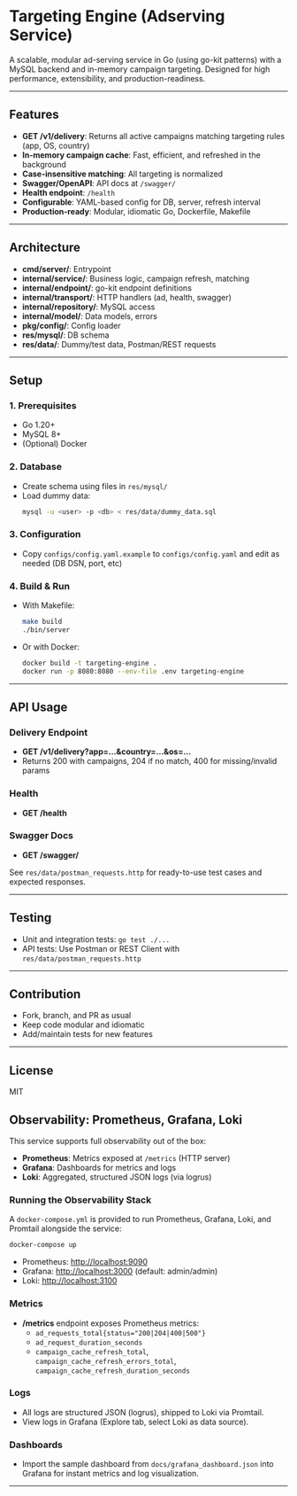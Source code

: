# Targeting Engine (Adserving Service)

A scalable, modular ad-serving service in Go (using go-kit patterns) with a MySQL backend and in-memory campaign targeting. Designed for high performance, extensibility, and production-readiness.

---

## Features
- **GET /v1/delivery**: Returns all active campaigns matching targeting rules (app, OS, country)
- **In-memory campaign cache**: Fast, efficient, and refreshed in the background
- **Case-insensitive matching**: All targeting is normalized
- **Swagger/OpenAPI**: API docs at `/swagger/`
- **Health endpoint**: `/health`
- **Configurable**: YAML-based config for DB, server, refresh interval
- **Production-ready**: Modular, idiomatic Go, Dockerfile, Makefile

---

## Architecture
- **cmd/server/**: Entrypoint
- **internal/service/**: Business logic, campaign refresh, matching
- **internal/endpoint/**: go-kit endpoint definitions
- **internal/transport/**: HTTP handlers (ad, health, swagger)
- **internal/repository/**: MySQL access
- **internal/model/**: Data models, errors
- **pkg/config/**: Config loader
- **res/mysql/**: DB schema
- **res/data/**: Dummy/test data, Postman/REST requests

---

## Setup

### 1. Prerequisites
- Go 1.20+
- MySQL 8+
- (Optional) Docker

### 2. Database
- Create schema using files in `res/mysql/`
- Load dummy data:
  ```sh
  mysql -u <user> -p <db> < res/data/dummy_data.sql
  ```

### 3. Configuration
- Copy `configs/config.yaml.example` to `configs/config.yaml` and edit as needed (DB DSN, port, etc)

### 4. Build & Run
- With Makefile:
  ```sh
  make build
  ./bin/server
  ```
- Or with Docker:
  ```sh
  docker build -t targeting-engine .
  docker run -p 8080:8080 --env-file .env targeting-engine
  ```

---

## API Usage

### Delivery Endpoint
- **GET /v1/delivery?app=...&country=...&os=...**
- Returns 200 with campaigns, 204 if no match, 400 for missing/invalid params

### Health
- **GET /health**

### Swagger Docs
- **GET /swagger/**

See `res/data/postman_requests.http` for ready-to-use test cases and expected responses.

---

## Testing
- Unit and integration tests: `go test ./...`
- API tests: Use Postman or REST Client with `res/data/postman_requests.http`

---

## Contribution
- Fork, branch, and PR as usual
- Keep code modular and idiomatic
- Add/maintain tests for new features

---

## License
MIT

## Observability: Prometheus, Grafana, Loki

This service supports full observability out of the box:

- **Prometheus**: Metrics exposed at `/metrics` (HTTP server)
- **Grafana**: Dashboards for metrics and logs
- **Loki**: Aggregated, structured JSON logs (via logrus)

### Running the Observability Stack

A `docker-compose.yml` is provided to run Prometheus, Grafana, Loki, and Promtail alongside the service:

```sh
docker-compose up
```

- Prometheus: [http://localhost:9090](http://localhost:9090)
- Grafana: [http://localhost:3000](http://localhost:3000) (default: admin/admin)
- Loki: [http://localhost:3100](http://localhost:3100)

### Metrics
- **/metrics** endpoint exposes Prometheus metrics:
  - `ad_requests_total{status="200|204|400|500"}`
  - `ad_request_duration_seconds`
  - `campaign_cache_refresh_total`, `campaign_cache_refresh_errors_total`, `campaign_cache_refresh_duration_seconds`

### Logs
- All logs are structured JSON (logrus), shipped to Loki via Promtail.
- View logs in Grafana (Explore tab, select Loki as data source).

### Dashboards
- Import the sample dashboard from `docs/grafana_dashboard.json` into Grafana for instant metrics and log visualization.

---
